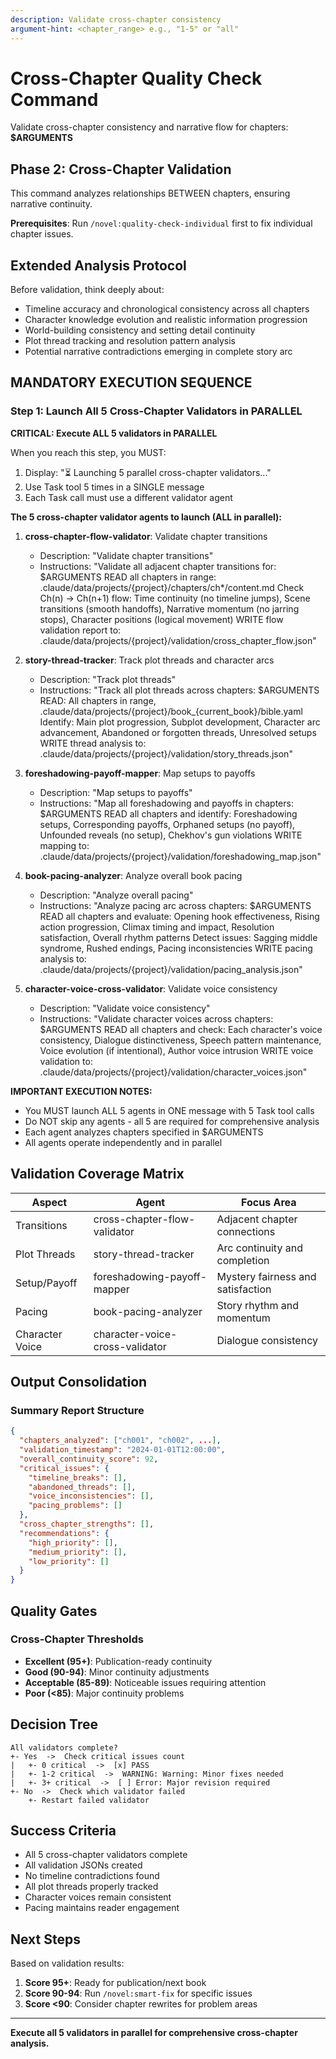 ```yaml
---
description: Validate cross-chapter consistency
argument-hint: <chapter_range> e.g., "1-5" or "all"
---
```


# Cross-Chapter Quality Check Command

Validate cross-chapter consistency and narrative flow for chapters: **$ARGUMENTS**

## Phase 2: Cross-Chapter Validation

This command analyzes relationships BETWEEN chapters, ensuring narrative continuity.

**Prerequisites**: Run `/novel:quality-check-individual` first to fix individual chapter issues.

## Extended Analysis Protocol

Before validation, think deeply about:
- Timeline accuracy and chronological consistency across all chapters
- Character knowledge evolution and realistic information progression
- World-building consistency and setting detail continuity
- Plot thread tracking and resolution pattern analysis
- Potential narrative contradictions emerging in complete story arc

## MANDATORY EXECUTION SEQUENCE

### Step 1: Launch All 5 Cross-Chapter Validators in PARALLEL

**CRITICAL: Execute ALL 5 validators in PARALLEL**

When you reach this step, you MUST:
1. Display: "⏳ Launching 5 parallel cross-chapter validators..."
2. Use Task tool 5 times in a SINGLE message
3. Each Task call must use a different validator agent

**The 5 cross-chapter validator agents to launch (ALL in parallel):**

1. **cross-chapter-flow-validator**: Validate chapter transitions
   - Description: "Validate chapter transitions"
   - Instructions: "Validate all adjacent chapter transitions for: $ARGUMENTS
     READ all chapters in range: .claude/data/projects/{project}/chapters/ch*/content.md
     Check Ch(n) -> Ch(n+1) flow: Time continuity (no timeline jumps), Scene transitions (smooth handoffs), Narrative momentum (no jarring stops), Character positions (logical movement)
     WRITE flow validation report to: .claude/data/projects/{project}/validation/cross_chapter_flow.json"

2. **story-thread-tracker**: Track plot threads and character arcs
   - Description: "Track plot threads"
   - Instructions: "Track all plot threads across chapters: $ARGUMENTS
     READ: All chapters in range, .claude/data/projects/{project}/book_{current_book}/bible.yaml
     Identify: Main plot progression, Subplot development, Character arc advancement, Abandoned or forgotten threads, Unresolved setups
     WRITE thread analysis to: .claude/data/projects/{project}/validation/story_threads.json"

3. **foreshadowing-payoff-mapper**: Map setups to payoffs
   - Description: "Map setups to payoffs"
   - Instructions: "Map all foreshadowing and payoffs in chapters: $ARGUMENTS
     READ all chapters and identify: Foreshadowing setups, Corresponding payoffs, Orphaned setups (no payoff), Unfounded reveals (no setup), Chekhov's gun violations
     WRITE mapping to: .claude/data/projects/{project}/validation/foreshadowing_map.json"

4. **book-pacing-analyzer**: Analyze overall book pacing
   - Description: "Analyze overall pacing"
   - Instructions: "Analyze pacing arc across chapters: $ARGUMENTS
     READ all chapters and evaluate: Opening hook effectiveness, Rising action progression, Climax timing and impact, Resolution satisfaction, Overall rhythm patterns
     Detect issues: Sagging middle syndrome, Rushed endings, Pacing inconsistencies
     WRITE pacing analysis to: .claude/data/projects/{project}/validation/pacing_analysis.json"

5. **character-voice-cross-validator**: Validate voice consistency
   - Description: "Validate voice consistency"
   - Instructions: "Validate character voices across chapters: $ARGUMENTS
     READ all chapters and check: Each character's voice consistency, Dialogue distinctiveness, Speech pattern maintenance, Voice evolution (if intentional), Author voice intrusion
     WRITE voice validation to: .claude/data/projects/{project}/validation/character_voices.json"

**IMPORTANT EXECUTION NOTES:**
- You MUST launch ALL 5 agents in ONE message with 5 Task tool calls
- Do NOT skip any agents - all 5 are required for comprehensive analysis
- Each agent analyzes chapters specified in $ARGUMENTS
- All agents operate independently and in parallel

## Validation Coverage Matrix

| Aspect | Agent | Focus Area |
|--------|-------|------------|
| Transitions | cross-chapter-flow-validator | Adjacent chapter connections |
| Plot Threads | story-thread-tracker | Arc continuity and completion |
| Setup/Payoff | foreshadowing-payoff-mapper | Mystery fairness and satisfaction |
| Pacing | book-pacing-analyzer | Story rhythm and momentum |
| Character Voice | character-voice-cross-validator | Dialogue consistency |



## Output Consolidation

### Summary Report Structure
```json
{
  "chapters_analyzed": ["ch001", "ch002", ...],
  "validation_timestamp": "2024-01-01T12:00:00",
  "overall_continuity_score": 92,
  "critical_issues": {
    "timeline_breaks": [],
    "abandoned_threads": [],
    "voice_inconsistencies": [],
    "pacing_problems": []
  },
  "cross_chapter_strengths": [],
  "recommendations": {
    "high_priority": [],
    "medium_priority": [],
    "low_priority": []
  }
}
```

## Quality Gates

### Cross-Chapter Thresholds
- **Excellent (95+)**: Publication-ready continuity
- **Good (90-94)**: Minor continuity adjustments
- **Acceptable (85-89)**: Noticeable issues requiring attention
- **Poor (<85)**: Major continuity problems

## Decision Tree

```
All validators complete?
+- Yes  ->  Check critical issues count
|   +- 0 critical  ->  [x] PASS
|   +- 1-2 critical  ->  WARNING:️ Warning: Minor fixes needed
|   +- 3+ critical  ->  [ ] Error: Major revision required
+- No  ->  Check which validator failed
    +- Restart failed validator
```

## Success Criteria

- All 5 cross-chapter validators complete
- All validation JSONs created
- No timeline contradictions found
- All plot threads properly tracked
- Character voices remain consistent
- Pacing maintains reader engagement

## Next Steps

Based on validation results:
1. **Score 95+**: Ready for publication/next book
2. **Score 90-94**: Run `/novel:smart-fix` for specific issues
3. **Score <90**: Consider chapter rewrites for problem areas

---
**Execute all 5 validators in parallel for comprehensive cross-chapter analysis.**